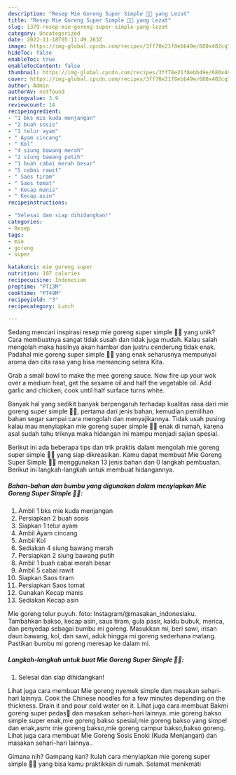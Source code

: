 ```yaml
---
description: "Resep Mie Goreng Super Simple 👩‍🍳 yang Lezat"
title: "Resep Mie Goreng Super Simple 👩‍🍳 yang Lezat"
slug: 1379-resep-mie-goreng-super-simple-yang-lezat
category: Uncategorized
date: 2022-11-18T05:11:49.263Z
image: https://img-global.cpcdn.com/recipes/3ff78e21f8ebb49e/680x482cq70/mie-goreng-super-simple-foto-resep-utama.jpg
hideToc: false
enableToc: true
enableTocContent: false
thumbnail: https://img-global.cpcdn.com/recipes/3ff78e21f8ebb49e/680x482cq70/mie-goreng-super-simple-foto-resep-utama.jpg
cover: https://img-global.cpcdn.com/recipes/3ff78e21f8ebb49e/680x482cq70/mie-goreng-super-simple-foto-resep-utama.jpg
author: Admin
authorAv: notfound
ratingvalue: 3.9
reviewcount: 14
recipeingredient:
- "1 bks mie kuda menjangan"
- "2 buah sosis"
- "1 telur ayam"
- " Ayam cincang"
- " Kol"
- "4 siung bawang merah"
- "2 siung bawang putih"
- "1 buah cabai merah besar"
- "5 cabai rawit"
- " Saos tiram"
- " Saos tomat"
- " Kecap manis"
- " Kecap asin"
recipeinstructions:

- "Selesai dan siap dihidangkan!"
categories:
- Resep
tags:
- mie
- goreng
- super

katakunci: mie goreng super 
nutrition: 107 calories
recipecuisine: Indonesian
preptime: "PT13M"
cooktime: "PT49M"
recipeyield: "3"
recipecategory: Lunch

---
```





Sedang mencari inspirasi resep mie goreng super simple 👩‍🍳 yang unik? Cara membuatnya sangat tidak susah dan tidak juga mudah. Kalau salah mengolah maka hasilnya akan hambar dan justru cenderung tidak enak. Padahal mie goreng super simple 👩‍🍳 yang enak seharusnya mempunyai aroma dan cita rasa yang bisa memancing selera Kita.





Grab a small bowl to make the mee goreng sauce. Now fire up your wok over a medium heat, get the sesame oil and half the vegetable oil. Add garlic and chicken, cook until half surface turns white.

Banyak hal yang sedikit banyak berpengaruh terhadap kualitas rasa dari mie goreng super simple 👩‍🍳, pertama dari jenis bahan, kemudian pemilihan bahan segar sampai cara mengolah dan menyajikannya. Tidak usah pusing kalau mau menyiapkan mie goreng super simple 👩‍🍳 enak di rumah, karena asal sudah tahu triknya maka hidangan ini mampu menjadi sajian spesial.






Berikut ini ada beberapa tips dan trik praktis dalam mengolah mie goreng super simple 👩‍🍳 yang siap dikreasikan. Kamu dapat membuat Mie Goreng Super Simple 👩‍🍳 menggunakan 13 jenis bahan dan 0 langkah pembuatan. Berikut ini langkah-langkah untuk membuat hidangannya.

<!--inarticleads1-->

##### Bahan-bahan dan bumbu yang digunakan dalam menyiapkan Mie Goreng Super Simple 👩‍🍳:

1. Ambil 1 bks mie kuda menjangan
1. Persiapkan 2 buah sosis
1. Siapkan 1 telur ayam
1. Ambil  Ayam cincang
1. Ambil  Kol
1. Sediakan 4 siung bawang merah
1. Persiapkan 2 siung bawang putih
1. Ambil 1 buah cabai merah besar
1. Ambil 5 cabai rawit
1. Siapkan  Saos tiram
1. Persiapkan  Saos tomat
1. Gunakan  Kecap manis
1. Sediakan  Kecap asin


Mie goreng telur puyuh. foto: Instagram/@masakan_indonesiaku. Tambahkan bakso, kecap asin, saus tiram, gula pasir, kaldu bubuk, merica, dan penyedap sebagai bumbu mi goreng. Masukkan mi, beri sawi, irisan daun bawang, kol, dan sawi, aduk hingga mi goreng sederhana matang. Pastikan bumbu mi goreng meresap ke dalam mi. 

<!--inarticleads2-->

##### Langkah-langkah untuk buat Mie Goreng Super Simple 👩‍🍳:


1. Selesai dan siap dihidangkan!

Lihat juga cara membuat Mie goreng nyemek simple dan masakan sehari-hari lainnya. Cook the Chinese noodles for a few minutes depending on the thickness. Drain it and pour cold water on it. Lihat juga cara membuat Bakmi goreng super pedas🥵 dan masakan sehari-hari lainnya. mie goreng bakso simple super enak,mie goreng bakso spesial,mie goreng bakso yang simpel dan enak,asmr mie goreng bakso,mie goreng campur bakso,bakso goreng. Lihat juga cara membuat Mie Goreng Sosis Enoki (Kuda Menjangan) dan masakan sehari-hari lainnya.. 

Gimana nih? Gampang kan? Itulah cara menyiapkan mie goreng super simple 👩‍🍳 yang bisa kamu praktikkan di rumah. Selamat menikmati
